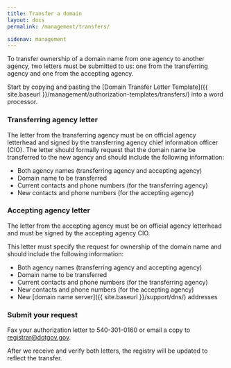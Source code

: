 ```yaml
---
title: Transfer a domain
layout: docs
permalink: /management/transfers/

sidenav: management
---
```


To transfer ownership of a domain name from one agency to another agency, two letters must be submitted to us: one from the transferring agency and one from the accepting agency.

Start by copying and pasting the [Domain Transfer Letter Template]({{ site.baseurl }}/management/authorization-templates/transfers/) into a word processor.

### Transferring agency letter

The letter from the transferring agency must be on official agency letterhead and signed by the transferring agency chief information officer (CIO). The letter should formally request that the domain name be transferred to the new agency and should include the following information:

* Both agency names (transferring agency and accepting agency)
* Domain name to be transferred
* Current contacts and phone numbers (for the transferring agency)
* New contacts and phone numbers (for the accepting agency)

### Accepting agency letter

The letter from the accepting agency must be on official agency letterhead and must be signed by the accepting agency CIO.

This letter must specify the request for ownership of the domain name and should include the following information:

* Both agency names (transferring agency and accepting agency)
* Domain name to be transferred
* Current contacts and phone numbers (for the transferring agency)
* New contacts and phone numbers (for the accepting agency)
* New [domain name server]({{ site.baseurl }}/support/dns/) addresses

### Submit your request

Fax your authorization letter to 540-301-0160 or email a copy to <registrar@dotgov.gov>.

After we receive and verify both letters, the registry will be updated to reflect the transfer.
